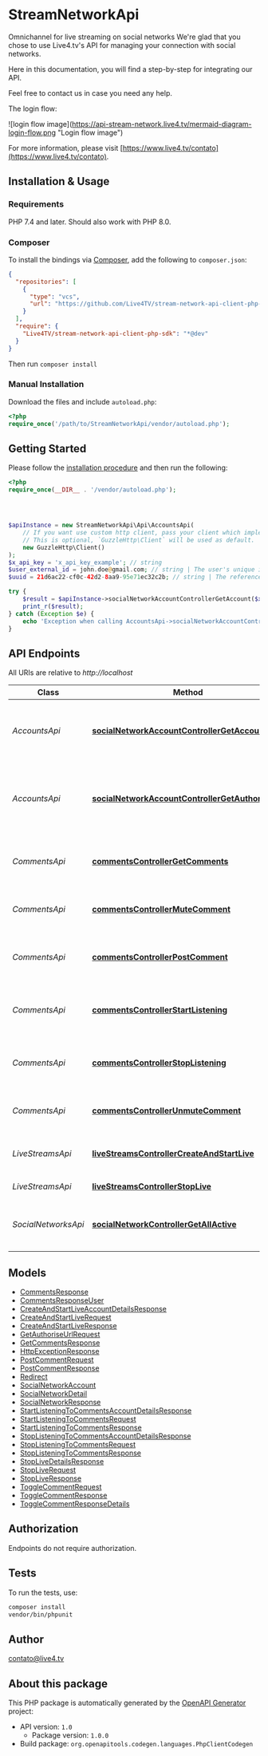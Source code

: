 # StreamNetworkApi

Omnichannel for live streaming on social networks 
We're glad that you chose to use Live4.tv's API for managing your connection with social networks. 

Here in this documentation, you will find a step-by-step for integrating our API.

Feel free to contact us in case you need any help.

The login flow:

![login flow image](https://api-stream-network.live4.tv/mermaid-diagram-login-flow.png \"Login flow image\")


For more information, please visit [https://www.live4.tv/contato](https://www.live4.tv/contato).

## Installation & Usage

### Requirements

PHP 7.4 and later.
Should also work with PHP 8.0.

### Composer

To install the bindings via [Composer](https://getcomposer.org/), add the following to `composer.json`:

```json
{
  "repositories": [
    {
      "type": "vcs",
      "url": "https://github.com/Live4TV/stream-network-api-client-php-sdk.git"
    }
  ],
  "require": {
    "Live4TV/stream-network-api-client-php-sdk": "*@dev"
  }
}
```

Then run `composer install`

### Manual Installation

Download the files and include `autoload.php`:

```php
<?php
require_once('/path/to/StreamNetworkApi/vendor/autoload.php');
```

## Getting Started

Please follow the [installation procedure](#installation--usage) and then run the following:

```php
<?php
require_once(__DIR__ . '/vendor/autoload.php');




$apiInstance = new StreamNetworkApi\Api\AccountsApi(
    // If you want use custom http client, pass your client which implements `GuzzleHttp\ClientInterface`.
    // This is optional, `GuzzleHttp\Client` will be used as default.
    new GuzzleHttp\Client()
);
$x_api_key = 'x_api_key_example'; // string
$user_external_id = john.doe@gmail.com; // string | The user's unique identifier on your system. The same of you use to authorise-url endpoint.
$uuid = 21d6ac22-cf0c-42d2-8aa9-95e71ec32c2b; // string | The reference to the new account that you can use to identify the account. The same of you use to authorise-url endpoint

try {
    $result = $apiInstance->socialNetworkAccountControllerGetAccount($x_api_key, $user_external_id, $uuid);
    print_r($result);
} catch (Exception $e) {
    echo 'Exception when calling AccountsApi->socialNetworkAccountControllerGetAccount: ', $e->getMessage(), PHP_EOL;
}

```

## API Endpoints

All URIs are relative to *http://localhost*

Class | Method | HTTP request | Description
------------ | ------------- | ------------- | -------------
*AccountsApi* | [**socialNetworkAccountControllerGetAccount**](docs/Api/AccountsApi.md#socialnetworkaccountcontrollergetaccount) | **GET** /api/v1/social-network-account/{userExternalId}/{uuid} | Get social account information logged from user account
*AccountsApi* | [**socialNetworkAccountControllerGetAuthoriseUrl**](docs/Api/AccountsApi.md#socialnetworkaccountcontrollergetauthoriseurl) | **POST** /api/v1/social-network-account/{network}/authorise-url | Add a new social network account (e.g instagram account)
*CommentsApi* | [**commentsControllerGetComments**](docs/Api/CommentsApi.md#commentscontrollergetcomments) | **GET** /api/v1/live-streams/{uuid}/comments | Get a list of comments (call it every minute)
*CommentsApi* | [**commentsControllerMuteComment**](docs/Api/CommentsApi.md#commentscontrollermutecomment) | **POST** /api/v1/live-streams/{uuid}/comments/mute | Mute comments to the live stream
*CommentsApi* | [**commentsControllerPostComment**](docs/Api/CommentsApi.md#commentscontrollerpostcomment) | **POST** /api/v1/live-streams/{uuid}/comments | Post a comment into the live stream (all accounts)
*CommentsApi* | [**commentsControllerStartListening**](docs/Api/CommentsApi.md#commentscontrollerstartlistening) | **POST** /api/v1/live-streams/{uuid}/comments/start-listening | Start listening comments of the live stream
*CommentsApi* | [**commentsControllerStopListening**](docs/Api/CommentsApi.md#commentscontrollerstoplistening) | **POST** /api/v1/live-streams/{uuid}/comments/stop-listening | Stop listening comments of the live stream
*CommentsApi* | [**commentsControllerUnmuteComment**](docs/Api/CommentsApi.md#commentscontrollerunmutecomment) | **POST** /api/v1/live-streams/{uuid}/comments/unmute | Unmute comments to the live stream
*LiveStreamsApi* | [**liveStreamsControllerCreateAndStartLive**](docs/Api/LiveStreamsApi.md#livestreamscontrollercreateandstartlive) | **POST** /api/v1/live-streams/{uuid}/create-and-start | Start a live stream, return the stream key
*LiveStreamsApi* | [**liveStreamsControllerStopLive**](docs/Api/LiveStreamsApi.md#livestreamscontrollerstoplive) | **POST** /api/v1/live-streams/{uuid}/stop | Stop a live stream
*SocialNetworksApi* | [**socialNetworkControllerGetAllActive**](docs/Api/SocialNetworksApi.md#socialnetworkcontrollergetallactive) | **GET** /api/v1/social-networks | Get all social network integrations available

## Models

- [CommentsResponse](docs/Model/CommentsResponse.md)
- [CommentsResponseUser](docs/Model/CommentsResponseUser.md)
- [CreateAndStartLiveAccountDetailsResponse](docs/Model/CreateAndStartLiveAccountDetailsResponse.md)
- [CreateAndStartLiveRequest](docs/Model/CreateAndStartLiveRequest.md)
- [CreateAndStartLiveResponse](docs/Model/CreateAndStartLiveResponse.md)
- [GetAuthoriseUrlRequest](docs/Model/GetAuthoriseUrlRequest.md)
- [GetCommentsResponse](docs/Model/GetCommentsResponse.md)
- [HttpExceptionResponse](docs/Model/HttpExceptionResponse.md)
- [PostCommentRequest](docs/Model/PostCommentRequest.md)
- [PostCommentResponse](docs/Model/PostCommentResponse.md)
- [Redirect](docs/Model/Redirect.md)
- [SocialNetworkAccount](docs/Model/SocialNetworkAccount.md)
- [SocialNetworkDetail](docs/Model/SocialNetworkDetail.md)
- [SocialNetworkResponse](docs/Model/SocialNetworkResponse.md)
- [StartListeningToCommentsAccountDetailsResponse](docs/Model/StartListeningToCommentsAccountDetailsResponse.md)
- [StartListeningToCommentsRequest](docs/Model/StartListeningToCommentsRequest.md)
- [StartListeningToCommentsResponse](docs/Model/StartListeningToCommentsResponse.md)
- [StopListeningToCommentsAccountDetailsResponse](docs/Model/StopListeningToCommentsAccountDetailsResponse.md)
- [StopListeningToCommentsRequest](docs/Model/StopListeningToCommentsRequest.md)
- [StopListeningToCommentsResponse](docs/Model/StopListeningToCommentsResponse.md)
- [StopLiveDetailsResponse](docs/Model/StopLiveDetailsResponse.md)
- [StopLiveRequest](docs/Model/StopLiveRequest.md)
- [StopLiveResponse](docs/Model/StopLiveResponse.md)
- [ToggleCommentRequest](docs/Model/ToggleCommentRequest.md)
- [ToggleCommentResponse](docs/Model/ToggleCommentResponse.md)
- [ToggleCommentResponseDetails](docs/Model/ToggleCommentResponseDetails.md)

## Authorization
Endpoints do not require authorization.

## Tests

To run the tests, use:

```bash
composer install
vendor/bin/phpunit
```

## Author

contato@live4.tv

## About this package

This PHP package is automatically generated by the [OpenAPI Generator](https://openapi-generator.tech) project:

- API version: `1.0`
    - Package version: `1.0.0`
- Build package: `org.openapitools.codegen.languages.PhpClientCodegen`
